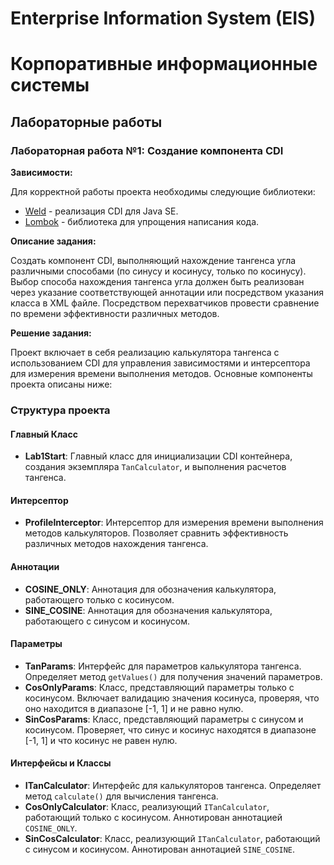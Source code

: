 # Enterprise Information System (EIS)
# Корпоративные информационные системы

## Лабораторные работы

### Лабораторная работа №1: Создание компонента CDI

**Зависимости:**

Для корректной работы проекта необходимы следующие библиотеки:

- [Weld](https://weld.cdi.spec/) - реализация CDI для Java SE.
- [Lombok](https://projectlombok.org/) - библиотека для упрощения написания кода.


**Описание задания:**

Создать компонент CDI, выполняющий нахождение тангенса угла различными способами (по синусу и косинусу, только по косинусу). Выбор способа нахождения тангенса угла должен быть реализован через указание соответствующей аннотации или посредством указания класса в XML файле. Посредством перехватчиков провести сравнение по времени эффективности различных методов.

**Решение задания:**

Проект включает в себя реализацию калькулятора тангенса с использованием CDI для управления зависимостями и интерсептора для измерения времени выполнения методов. Основные компоненты проекта описаны ниже:

### Структура проекта

#### Главный Класс

- **Lab1Start**: Главный класс для инициализации CDI контейнера, создания экземпляра `TanCalculator`, и выполнения расчетов тангенса.

#### Интерсептор

- **ProfileInterceptor**: Интерсептор для измерения времени выполнения методов калькуляторов. Позволяет сравнить эффективность различных методов нахождения тангенса.

#### Аннотации

- **COSINE_ONLY**: Аннотация для обозначения калькулятора, работающего только с косинусом.
- **SINE_COSINE**: Аннотация для обозначения калькулятора, работающего с синусом и косинусом.

#### Параметры

- **TanParams**: Интерфейс для параметров калькулятора тангенса. Определяет метод `getValues()` для получения значений параметров.
- **CosOnlyParams**: Класс, представляющий параметры только с косинусом. Включает валидацию значения косинуса, проверяя, что оно находится в диапазоне [-1, 1] и не равно нулю.
- **SinCosParams**: Класс, представляющий параметры с синусом и косинусом. Проверяет, что синус и косинус находятся в диапазоне [-1, 1] и что косинус не равен нулю.

#### Интерфейсы и Классы

- **ITanCalculator**: Интерфейс для калькуляторов тангенса. Определяет метод `calculate()` для вычисления тангенса.
- **CosOnlyCalculator**: Класс, реализующий `ITanCalculator`, работающий только с косинусом. Аннотирован аннотацией `COSINE_ONLY`.
- **SinCosCalculator**: Класс, реализующий `ITanCalculator`, работающий с синусом и косинусом. Аннотирован аннотацией `SINE_COSINE`.

